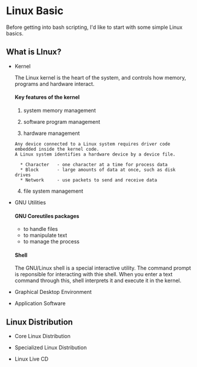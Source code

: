 # Linux Basic
Before getting into bash scripting, I'd like to start with some simple Linux basics.

## What is LInux?

* Kernel

  The Linux kernel is the heart of the system, and controls how memory, programs and hardware interact.
  
  #### Key features of the kernel
  
    1. system memory management

    2. software program management

    3. hardware management

      Any device connected to a Linux system requires driver code embedded inside the kernel code.
      A Linux system identifies a hardware device by a device file.
      
        * Character   - one character at a time for process data
        * Block       - large amounts of data at once, such as disk drives
        * Network     - use packets to send and receive data

    4. file system management


* GNU Utilities

  #### GNU Coreutiles packages
  
    * to handle files
    * to manipulate text
    * to manage the process

  #### Shell
  The GNU/Linux shell is a special interactive utility. The command prompt is reponsible for interacting with thie shell.
  When you enter a text command through this, shell interprets it and execute it in the kernel.

* Graphical Desktop Environment


* Application Software



## Linux Distribution

* Core Linux Distribution
 
* Specialized Linux Distribution

* Linux Live CD
